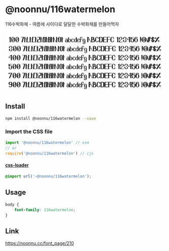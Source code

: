 # @noonnu/116watermelon

116수박화체 - 여름에 사이다로 달달한 수박화채를 만들어먹자

![example](./example.png)

## Install

```bash
npm install @noonnu/116watermelon --save
```

### Import the CSS file

```js
import '@noonnu/116watermelon' // esm
// or
require('@noonnu/116watermelon') // cjs
```

#### [css-loader](https://github.com/webpack-contrib/css-loader)

```css
@import url('~@noonnu/116watermelon');
```

## Usage

```css
body {
    font-family: 116watermelon;
}
```

## Link

https://noonnu.cc/font_page/210
